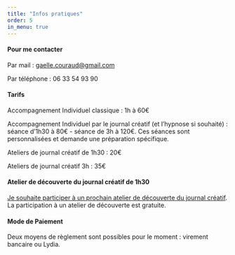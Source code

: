 ```yaml
---
title: "Infos pratiques"
order: 5
in_menu: true
---
```

#### Pour me contacter 
Par mail : [gaelle.couraud@gmail.com](mailto:gaelle.couraud@gmail.com) 

Par téléphone : 06 33 54 93 90

#### Tarifs

Accompagnement Individuel classique : 1h à 60€

Accompagnement Individuel par le journal créatif (et l’hypnose si souhaité) : séance d’1h30 à 80€ - séance de 3h à 120€. 
Ces séances sont personnalisées et demande une préparation spécifique. 

Ateliers de journal créatif de 1h30 : 20€

Ateliers de journal créatif 3h : 35€

#### Atelier de découverte du journal créatif de 1h30
[Je souhaite participer à un prochain atelier de découverte du journal créatif](https://form.jotform.com/240452708060045). La participation à un atelier de découverte est gratuite. 

#### Mode de Paiement 
Deux moyens de règlement sont possibles pour le moment : virement bancaire ou Lydia. 